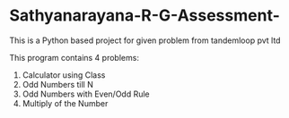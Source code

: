 # Sathyanarayana-R-G-Assessment-
This is a Python based project for given problem from tandemloop pvt ltd

This program contains 4 problems:

1. Calculator using Class
2. Odd Numbers till N
3. Odd Numbers with Even/Odd Rule
4. Multiply of the Number
